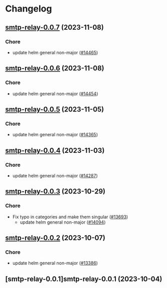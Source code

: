 # Changelog










## [smtp-relay-0.0.7](https://github.com/truecharts/charts/compare/smtp-relay-0.0.6...smtp-relay-0.0.7) (2023-11-08)

### Chore

- update helm general non-major ([#14465](https://github.com/truecharts/charts/issues/14465))
  
  


## [smtp-relay-0.0.6](https://github.com/truecharts/charts/compare/smtp-relay-0.0.5...smtp-relay-0.0.6) (2023-11-08)

### Chore

- update helm general non-major ([#14454](https://github.com/truecharts/charts/issues/14454))
  
  


## [smtp-relay-0.0.5](https://github.com/truecharts/charts/compare/smtp-relay-0.0.4...smtp-relay-0.0.5) (2023-11-05)

### Chore

- update helm general non-major ([#14365](https://github.com/truecharts/charts/issues/14365))
  
  


## [smtp-relay-0.0.4](https://github.com/truecharts/charts/compare/smtp-relay-0.0.3...smtp-relay-0.0.4) (2023-11-03)

### Chore

- update helm general non-major ([#14287](https://github.com/truecharts/charts/issues/14287))
  
  


## [smtp-relay-0.0.3](https://github.com/truecharts/charts/compare/smtp-relay-0.0.2...smtp-relay-0.0.3) (2023-10-29)

### Chore

- Fix typo in categories and make them singular ([#13693](https://github.com/truecharts/charts/issues/13693))
  - update helm general non-major ([#14094](https://github.com/truecharts/charts/issues/14094))
  
  


## [smtp-relay-0.0.2](https://github.com/truecharts/charts/compare/smtp-relay-0.0.1...smtp-relay-0.0.2) (2023-10-07)

### Chore

- update helm general non-major ([#13386](https://github.com/truecharts/charts/issues/13386))
  
  


## [smtp-relay-0.0.1]smtp-relay-0.0.1 (2023-10-04)

